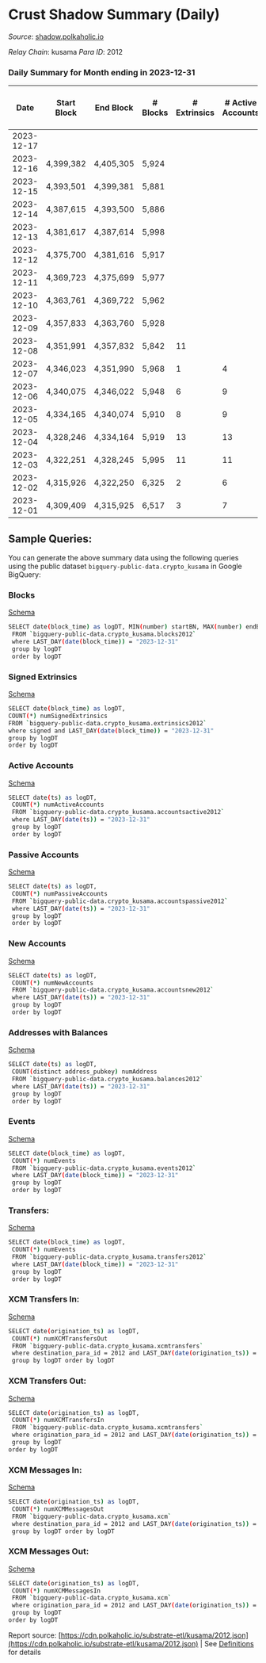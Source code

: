 # Crust Shadow Summary (Daily)

_Source_: [shadow.polkaholic.io](https://shadow.polkaholic.io)

*Relay Chain*: kusama
*Para ID*: 2012



### Daily Summary for Month ending in 2023-12-31


| Date    | Start Block | End Block | # Blocks | # Extrinsics | # Active Accounts | # Passive Accounts | # New Accounts | # Addresses | # Events  | # Transfers ($USD) | # XCM Transfers In ($USD) | # XCM Transfers Out ($USD) | # XCM In | # XCM Out | Issues |
|---------|-------------|-----------|----------|--------------|-------------------|--------------------|----------------|-------------|-----------|--------------------|---------------------------|----------------------------|----------|-----------|--------|
| 2023-12-17 |  |  |  |  |  |  |  |  |  |   |   |   |  |  |  |
| 2023-12-16 | 4,399,382 | 4,405,305 | 5,924 |  |  |  |  |  |  |   |   |   | 1 |  |  |
| 2023-12-15 | 4,393,501 | 4,399,381 | 5,881 |  |  |  |  |  |  |   |   | 2  |  | 2 |  |
| 2023-12-14 | 4,387,615 | 4,393,500 | 5,886 |  |  |  |  |  |  |   |   |   |  |  |  |
| 2023-12-13 | 4,381,617 | 4,387,614 | 5,998 |  |  |  |  |  |  |   | 1 ($94.79) |   | 1 |  |  |
| 2023-12-12 | 4,375,700 | 4,381,616 | 5,917 |  |  |  |  |  |  |   |   |   |  |  |  |
| 2023-12-11 | 4,369,723 | 4,375,699 | 5,977 |  |  |  |  |  |  |   |   |   | 1 |  |  |
| 2023-12-10 | 4,363,761 | 4,369,722 | 5,962 |  |  |  |  | 3,243 |  |   |   |   |  |  |  |
| 2023-12-09 | 4,357,833 | 4,363,760 | 5,928 |  |  |  |  | 3,243 |  |   |   | 1  |  | 1 |  |
| 2023-12-08 | 4,351,991 | 4,357,832 | 5,842 | 11 |  |  |  | 3,242 | 12,174 | 11 ($3,288.75) | 1 ($183.02) | 2  | 3 | 2 |  |
| 2023-12-07 | 4,346,023 | 4,351,990 | 5,968 | 1 | 4 | 1 |  | 3,242 | 11,945 | 1 ($494.73) |   | 1  |  | 1 |  |
| 2023-12-06 | 4,340,075 | 4,346,022 | 5,948 | 6 | 9 | 1 |  | 3,242 | 11,949 | 6 ($341.47) | 1 ($99.19) |   | 2 |  |  |
| 2023-12-05 | 4,334,165 | 4,340,074 | 5,910 | 8 | 9 | 2 |  | 3,242 | 12,163 | 7 ($334.63) |   | 1  | 2 | 1 |  |
| 2023-12-04 | 4,328,246 | 4,334,164 | 5,919 | 13 | 13 | 2 | 2 | 3,242 | 11,955 | 13 ($3,851.11) | 1 ($117.80) | 2  | 5 | 2 |  |
| 2023-12-03 | 4,322,251 | 4,328,245 | 5,995 | 11 | 11 | 3 |  | 3,240 | 12,078 | 9 ($823.45) |   |   | 2 |  |  |
| 2023-12-02 | 4,315,926 | 4,322,250 | 6,325 | 2 | 6 | 1 | 1 | 3,238 | 12,681 | 2 ($115.84) | 1 ($278.11) | 1 ($57.91) | 4 | 1 |  |
| 2023-12-01 | 4,309,409 | 4,315,925 | 6,517 | 3 | 7 | 1 |  | 3,237 | 13,056 | 3 ($307.27) |   |   |  |  |  |

## Sample Queries:
You can generate the above summary data using the following queries using the public dataset `bigquery-public-data.crypto_kusama` in Google BigQuery:


### Blocks 

[Schema](https://github.com/colorfulnotion/substrate-etl/blob/main/schema/blocks.json)

```bash
SELECT date(block_time) as logDT, MIN(number) startBN, MAX(number) endBN, COUNT(*) numBlocks 
 FROM `bigquery-public-data.crypto_kusama.blocks2012`  
 where LAST_DAY(date(block_time)) = "2023-12-31" 
 group by logDT 
 order by logDT
```

### Signed Extrinsics 

[Schema](https://github.com/colorfulnotion/substrate-etl/blob/main/schema/extrinsics.json)

```bash
SELECT date(block_time) as logDT, 
COUNT(*) numSignedExtrinsics 
FROM `bigquery-public-data.crypto_kusama.extrinsics2012`  
where signed and LAST_DAY(date(block_time)) = "2023-12-31" 
group by logDT 
order by logDT
```

### Active Accounts 

[Schema](https://github.com/colorfulnotion/substrate-etl/blob/main/schema/accountsactive.json)

```bash
SELECT date(ts) as logDT, 
 COUNT(*) numActiveAccounts 
 FROM `bigquery-public-data.crypto_kusama.accountsactive2012` 
 where LAST_DAY(date(ts)) = "2023-12-31" 
 group by logDT 
 order by logDT
```

### Passive Accounts 

[Schema](https://github.com/colorfulnotion/substrate-etl/blob/main/schema/accountspassive.json)

```bash
SELECT date(ts) as logDT, 
 COUNT(*) numPassiveAccounts 
 FROM `bigquery-public-data.crypto_kusama.accountspassive2012` 
 where LAST_DAY(date(ts)) = "2023-12-31" 
 group by logDT 
 order by logDT
```

### New Accounts 

[Schema](https://github.com/colorfulnotion/substrate-etl/blob/main/schema/accountsnew.json)

```bash
SELECT date(ts) as logDT, 
 COUNT(*) numNewAccounts 
 FROM `bigquery-public-data.crypto_kusama.accountsnew2012` 
 where LAST_DAY(date(ts)) = "2023-12-31" 
 group by logDT
 order by logDT
```

### Addresses with Balances 

[Schema](https://github.com/colorfulnotion/substrate-etl/blob/main/schema/balances.json)

```bash
SELECT date(ts) as logDT,
 COUNT(distinct address_pubkey) numAddress 
 FROM `bigquery-public-data.crypto_kusama.balances2012` 
 where LAST_DAY(date(ts)) = "2023-12-31" 
 group by logDT 
 order by logDT
```

### Events 

[Schema](https://github.com/colorfulnotion/substrate-etl/blob/main/schema/events.json)

```bash
SELECT date(block_time) as logDT, 
 COUNT(*) numEvents 
 FROM `bigquery-public-data.crypto_kusama.events2012` 
 where LAST_DAY(date(block_time)) = "2023-12-31" 
 group by logDT 
 order by logDT
```

### Transfers:

[Schema](https://github.com/colorfulnotion/substrate-etl/blob/main/schema/transfers.json)

```bash
SELECT date(block_time) as logDT, 
 COUNT(*) numEvents 
 FROM `bigquery-public-data.crypto_kusama.transfers2012` 
 where LAST_DAY(date(block_time)) = "2023-12-31" 
 group by logDT 
 order by logDT
```

### XCM Transfers In: 

[Schema](https://github.com/colorfulnotion/substrate-etl/blob/main/schema/xcmtransfers.json)

```bash
SELECT date(origination_ts) as logDT, 
 COUNT(*) numXCMTransfersOut 
 FROM `bigquery-public-data.crypto_kusama.xcmtransfers` 
 where destination_para_id = 2012 and LAST_DAY(date(origination_ts)) = "2023-12-31" 
 group by logDT order by logDT
```

### XCM Transfers Out: 

[Schema](https://github.com/colorfulnotion/substrate-etl/blob/main/schema/xcmtransfers.json)

```bash
SELECT date(origination_ts) as logDT, 
 COUNT(*) numXCMTransfersIn 
 FROM `bigquery-public-data.crypto_kusama.xcmtransfers` 
 where origination_para_id = 2012 and LAST_DAY(date(origination_ts)) = "2023-12-31" 
 group by logDT 
order by logDT
```

### XCM Messages In: 

[Schema](https://github.com/colorfulnotion/substrate-etl/blob/main/schema/xcm.json)

```bash
SELECT date(origination_ts) as logDT, 
 COUNT(*) numXCMMessagesOut 
 FROM `bigquery-public-data.crypto_kusama.xcm` 
 where destination_para_id = 2012 and LAST_DAY(date(origination_ts)) = "2023-12-31" 
 group by logDT order by logDT
```

### XCM Messages Out: 

[Schema](https://github.com/colorfulnotion/substrate-etl/blob/main/schema/xcm.json)

```bash
SELECT date(origination_ts) as logDT, 
 COUNT(*) numXCMMessagesIn 
 FROM `bigquery-public-data.crypto_kusama.xcm` 
 where origination_para_id = 2012 and LAST_DAY(date(origination_ts)) = "2023-12-31" 
 group by logDT 
order by logDT
```


Report source: [https://cdn.polkaholic.io/substrate-etl/kusama/2012.json](https://cdn.polkaholic.io/substrate-etl/kusama/2012.json) | See [Definitions](/DEFINITIONS.md) for details
